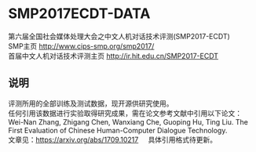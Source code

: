 # SMP2017ECDT-DATA
第六届全国社会媒体处理大会之中文人机对话技术评测(SMP2017-ECDT)  
SMP主页 http://www.cips-smp.org/smp2017/  
首届中文人机对话技术评测主页 http://ir.hit.edu.cn/SMP2017-ECDT  
 
说明     
-----
评测所用的全部训练及测试数据，现开源供研究使用。     
任何引用该数据进行实验取得研究成果，需在论文参考文献中引用以下论文：   
Wei-Nan Zhang, Zhigang Chen, Wanxiang Che, Guoping Hu, Ting Liu. The First Evaluation of Chinese Human-Computer Dialogue Technology.      
文章见：https://arxiv.org/abs/1709.10217     
具体引用格式待更新。
